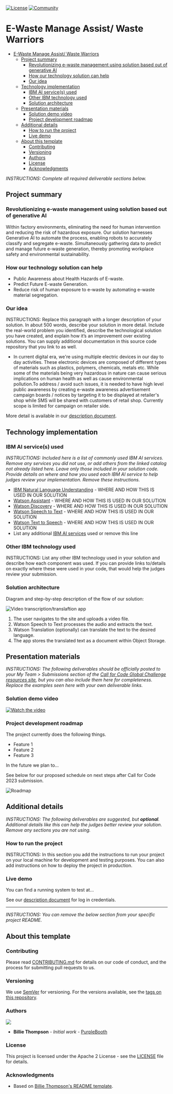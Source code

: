 [![License](https://img.shields.io/badge/License-Apache2-blue.svg)](https://www.apache.org/licenses/LICENSE-2.0) [![Community](https://img.shields.io/badge/Join-Community-blue)](https://developer.ibm.com/callforcode/solutions/projects/get-started/)

# E-Waste Manage Assist/ Waste Warriors

- [E-Waste Manage Assist/ Waste Warriors](#e-waste-manage-assist-waste-warriors)
  - [Project summary](#project-summary)
    - [Revolutionizing e-waste management using solution based out of generative AI](#revolutionizing-e-waste-management-using-solution-based-out-of-generative-ai)
    - [How our technology solution can help](#how-our-technology-solution-can-help)
    - [Our idea](#our-idea)
  - [Technology implementation](#technology-implementation)
    - [IBM AI service(s) used](#ibm-ai-services-used)
    - [Other IBM technology used](#other-ibm-technology-used)
    - [Solution architecture](#solution-architecture)
  - [Presentation materials](#presentation-materials)
    - [Solution demo video](#solution-demo-video)
    - [Project development roadmap](#project-development-roadmap)
  - [Additional details](#additional-details)
    - [How to run the project](#how-to-run-the-project)
    - [Live demo](#live-demo)
  - [About this template](#about-this-template)
    - [Contributing](#contributing)
    - [Versioning](#versioning)
    - [Authors](#authors)
    - [License](#license)
    - [Acknowledgments](#acknowledgments)

_INSTRUCTIONS: Complete all required deliverable sections below._

## Project summary

### Revolutionizing e-waste management using solution based out of generative AI

Within factory environments, eliminating the need for human intervention and reducing the risk of hazardous exposure.
Our solution harnesses Generative AI to automate the process, enabling robots to accurately classify and segregate e-waste.
Simultaneously gathering data to predict and manage future e-waste generation, thereby promoting workplace safety and environmental sustainability.

### How our technology solution can help

- Public Awareness about Health Hazards of E-waste.
- Predict Future E-waste Generation.
- Reduce risk of human exposure to e-waste by automating e-waste material segregation.

### Our idea

INSTRUCTIONS: Replace this paragraph with a longer description of your solution. In about 500 words, describe your solution in more detail. Include the real-world problem you identified, describe the technological solution you have created, and explain how it’s an improvement over existing solutions. You can supply additional documentation in this source code repository that you link to as well.

- In current digital era, we're using multiple electric devices in our day to day activities. These electronic devices are composed of different types of materials such as plastics, polymers, chemicals, metals etc. While some of the materials being very hazardous in nature can cause serious implications on human health as well as cause environmental pollution.To address / avoid such issues, it is needed to have high level public awareness by creating e-waste awareness advertisement campaign boards / notices by targeting it to be displayed at retailer's shop while SMS will be shared with customers of retail shop. Currently scope is limited for campaign on retailer side.

More detail is available in our [description document](./docs/DESCRIPTION.md).

## Technology implementation

### IBM AI service(s) used

_INSTRUCTIONS: Included here is a list of commonly used IBM AI services. Remove any services you did not use, or add others from the linked catalog not already listed here. Leave only those included in your solution code. Provide details on where and how you used each IBM AI service to help judges review your implementation. Remove these instructions._

- [IBM Natural Language Understanding](https://cloud.ibm.com/catalog/services/natural-language-understanding) - WHERE AND HOW THIS IS USED IN OUR SOLUTION
- [Watson Assistant](https://cloud.ibm.com/catalog/services/watson-assistant) - WHERE AND HOW THIS IS USED IN OUR SOLUTION
- [Watson Discovery](https://cloud.ibm.com/catalog/services/watson-discovery) - WHERE AND HOW THIS IS USED IN OUR SOLUTION
- [Watson Speech to Text](https://cloud.ibm.com/catalog/services/speech-to-text) - WHERE AND HOW THIS IS USED IN OUR SOLUTION
- [Watson Text to Speech](https://cloud.ibm.com/catalog/services/text-to-speech) - WHERE AND HOW THIS IS USED IN OUR SOLUTION
- List any additional [IBM AI services](https://cloud.ibm.com/catalog?category=ai#services) used or remove this line

### Other IBM technology used

INSTRUCTIONS: List any other IBM technology used in your solution and describe how each component was used. If you can provide links to/details on exactly where these were used in your code, that would help the judges review your submission.

### Solution architecture

Diagram and step-by-step description of the flow of our solution:

![Video transcription/translaftion app](https://developer.ibm.com/developer/tutorials/cfc-starter-kit-speech-to-text-app-example/images/cfc-covid19-remote-education-diagram-2.png)

1. The user navigates to the site and uploads a video file.
2. Watson Speech to Text processes the audio and extracts the text.
3. Watson Translation (optionally) can translate the text to the desired language.
4. The app stores the translated text as a document within Object Storage.

## Presentation materials

_INSTRUCTIONS: The following deliverables should be officially posted to your My Team > Submissions section of the [Call for Code Global Challenge resources site](https://cfc-prod.skillsnetwork.site/), but you can also include them here for completeness. Replace the examples seen here with your own deliverable links._

### Solution demo video

[![Watch the video](https://raw.githubusercontent.com/Liquid-Prep/Liquid-Prep/main/images/readme/IBM-interview-video-image.png)](https://youtu.be/vOgCOoy_Bx0)

### Project development roadmap

The project currently does the following things.

- Feature 1
- Feature 2
- Feature 3

In the future we plan to...

See below for our proposed schedule on next steps after Call for Code 2023 submission.

![Roadmap](./images/roadmap.jpg)

## Additional details

_INSTRUCTIONS: The following deliverables are suggested, but **optional**. Additional details like this can help the judges better review your solution. Remove any sections you are not using._

### How to run the project

INSTRUCTIONS: In this section you add the instructions to run your project on your local machine for development and testing purposes. You can also add instructions on how to deploy the project in production.

### Live demo

You can find a running system to test at...

See our [description document](./docs/DESCRIPTION.md) for log in credentials.

---

_INSTRUCTIONS: You can remove the below section from your specific project README._

## About this template

### Contributing

Please read [CONTRIBUTING.md](CONTRIBUTING.md) for details on our code of conduct, and the process for submitting pull requests to us.

### Versioning

We use [SemVer](http://semver.org/) for versioning. For the versions available, see the [tags on this repository](https://github.com/your/project/tags).

### Authors

<a href="https://github.com/Call-for-Code/Project-Sample/graphs/contributors">
  <img src="https://contributors-img.web.app/image?repo=Call-for-Code/Project-Sample" />
</a>

- **Billie Thompson** - _Initial work_ - [PurpleBooth](https://github.com/PurpleBooth)

### License

This project is licensed under the Apache 2 License - see the [LICENSE](LICENSE) file for details.

### Acknowledgments

- Based on [Billie Thompson's README template](https://gist.github.com/PurpleBooth/109311bb0361f32d87a2).
